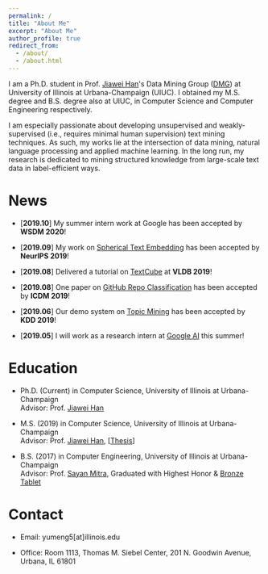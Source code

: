 ```yaml
---
permalink: /
title: "About Me"
excerpt: "About Me"
author_profile: true
redirect_from: 
  - /about/
  - /about.html
---
```


I am a Ph.D. student in Prof. [Jiawei Han](http://hanj.cs.illinois.edu/)'s Data Mining Group ([DMG](http://dm1.cs.uiuc.edu/)) at University of Illinois at Urbana-Champaign (UIUC). I obtained my M.S. degree and B.S. degree also at UIUC, in Computer Science and Computer Engineering respectively.

I am especially passionate about developing unsupervised and weakly-supervised (i.e., requires minimal human supervision) text mining techniques. As such, my works lie at the intersection of data mining, natural language processing and applied machine learning. In the long run, my research is dedicated to mining structured knowledge from large-scale text data in label-efficient ways. 

News
======
* \[**2019.10**\] My summer intern work at Google has been accepted by **WSDM 2020**!

* \[**2019.09**\] My work on [Spherical Text Embedding](https://arxiv.org/abs/1911.01196) has been accepted by **NeurIPS 2019**!

* \[**2019.08**\] Delivered a tutorial on [TextCube](http://www.vldb.org/pvldb/vol12/p1974-meng.pdf) at **VLDB 2019**!

* \[**2019.08**\] One paper on [GitHub Repo Classification](https://arxiv.org/abs/1910.07115) has been accepted by **ICDM 2019**!

* \[**2019.06**\] Our demo system on [Topic Mining](https://www.kdd.org/kdd2019/docs/KDD2019_Showcase_2074.pdf) has been accepted by **KDD 2019**!

* \[**2019.05**\] I will work as a research intern at [Google AI](https://ai.google/) this summer!

Education
======
* Ph.D. (Current) in Computer Science, University of Illinois at Urbana-Champaign  
Advisor: Prof. [Jiawei Han](http://hanj.cs.illinois.edu/)

* M.S. (2019) in Computer Science, University of Illinois at Urbana-Champaign  
Advisor: Prof. [Jiawei Han](http://hanj.cs.illinois.edu/), \[[Thesis](https://www.ideals.illinois.edu/handle/2142/104867)\]

* B.S. (2017) in Computer Engineering, University of Illinois at Urbana-Champaign  
Advisor: Prof. [Sayan Mitra](http://mitras.ece.illinois.edu/), Graduated with Highest Honor & [Bronze Tablet](https://digital.library.illinois.edu/items/592ebe50-1be8-0136-4cfa-0050569601ca-5#?c=0&m=0&s=0&cv=0&r=0&xywh=-3461%2C0%2C12837%2C5932)

Contact
======
* Email: yumeng5\[at\]illinois.edu

* Office: Room 1113, Thomas M. Siebel Center, 201 N. Goodwin Avenue, Urbana, IL 61801

